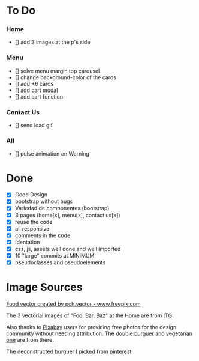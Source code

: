 # To Do

### Home
- [] add 3 images at the p's side

### Menu
- [] solve menu margin top carousel
- [] change background-color of the cards
- [] add +6 cards
- [] add cart modal
- [] add cart function

### Contact Us

- [] send load gif

### All
- [] pulse animation on Warning

# Done

- [x] Good Design
- [x] bootstrap without bugs
- [x] Variedad de componentes (bootstrap)
- [x] 3 pages (home[x], menu[x], contact us[x])
- [x] reuse the code
- [x] all responsive
- [x] comments in the code
- [x] identation
- [x] css, js, assets well done and well imported
- [x] 10 "large" commits at MINIMUM
- [x] pseudoclasses and pseudoelements

# Image Sources

<a href="https://www.freepik.com/vectors/food">Food vector created by pch.vector - www.freepik.com</a>

The 3 vectorial images of "Foo, Bar, Baz" at the Home are from [ITG](https://app.itg.digital).

Also thanks to [Pixabay](https://pixabay.com/) users for providing free photos for the design community without needing attribution. The [double burguer](https://pixabay.com/photos/hamburguer-burguer-fries-5829560/) and [vegetarian one](https://pixabay.com/photos/asparagus-burger-vegetarian-2258013/) are from there.

The deconstructed burguer I picked from [pinterest](https://br.pinterest.com/pin/730849845752662354/).